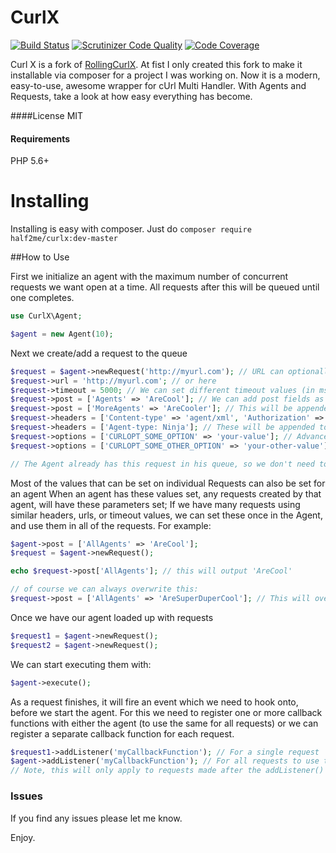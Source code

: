 # CurlX  
[![Build Status](https://travis-ci.org/half2me/curlx.svg?branch=master)](https://travis-ci.org/half2me/curlx)
[![Scrutinizer Code Quality](https://scrutinizer-ci.com/g/half2me/curlx/badges/quality-score.png?b=master)](https://scrutinizer-ci.com/g/half2me/curlx/?branch=master)
[![Code Coverage](https://scrutinizer-ci.com/g/half2me/curlx/badges/coverage.png?b=master)](https://scrutinizer-ci.com/g/half2me/curlx/?branch=master)

Curl X is a fork of [RollingCurlX](https://github.com/marcushat/RollingCurlX). At fist I only created this fork to make it installable via composer for a project I was working on.
Now it is a modern, easy-to-use, awesome wrapper for cUrl Multi Handler. With Agents and Requests, take a look at how easy everything has become.

####License
MIT

#### Requirements
PHP 5.6+

# Installing
Installing is easy with composer. Just do
`composer require half2me/curlx:dev-master`

##How to Use

First we initialize an agent with the maximum number of concurrent requests we want open at a time.
All requests after this will be queued until one completes.

```php
use CurlX\Agent;

$agent = new Agent(10);
```

Next we create/add a request to the queue
```php
$request = $agent->newRequest('http://myurl.com'); // URL can optionally be set here
$request->url = 'http://myurl.com'; // or here
$request->timeout = 5000; // We can set different timeout values (in msec) for each request
$request->post = ['Agents' => 'AreCool']; // We can add post fields as arrays
$request->post = ['MoreAgents' => 'AreCooler']; // This will be appended to the post values already set
$request->headers = ['Content-type' => 'agent/xml', 'Authorization' => 'ninja-stuff']; // Headers can easily be set
$request->headers = ['Agent-type: Ninja']; // These will be appended to the header list
$request->options = ['CURLOPT_SOME_OPTION' => 'your-value']; // Advanced options can be set for cURL
$request->options = ['CURLOPT_SOME_OTHER_OPTION' => 'your-other-value']; // Chain these up, or add many in one array

// The Agent already has this request in his queue, so we don't need to do anything after modifying requests options.
```

Most of the values that can be set on individual Requests can also be set for an agent
When an agent has these values set, any requests created by that agent, will have these parameters set;
If we have many requests using similar headers, urls, or timeout values, we can set these once in the Agent,
and use them in all of the requests.
For example:
```php
$agent->post = ['AllAgents' => 'AreCool'];
$request = $agent->newRequest();

echo $request->post['AllAgents']; // this will output 'AreCool'

// of course we can always overwrite this:
$request->post = ['AllAgents' => 'AreSuperDuperCool']; // This will overwrite that post value
```

Once we have our agent loaded up with requests
```php
$request1 = $agent->newRequest();
$request2 = $agent->newRequest();
```
We can start executing them with:
```php
$agent->execute();
```

As a request finishes, it will fire an event which we need to hook onto, before we start the agent.
For this we need to register one or more callback functions with either the agent (to use the same for all requests)
or we can register a separate callback function for each request.
```php
$request1->addListener('myCallbackFunction'); // For a single request
$agent->addListener('myCallbackFunction'); // For all requests to use the same callback
// Note, this will only apply to requests made after the addListener() was called.
```

### Issues
If you find any issues please let me know.

Enjoy.
